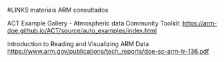 #LINKS materiais ARM consultados

ACT Example Gallery - Atmospheric data Community Toolkit:
https://arm-doe.github.io/ACT/source/auto_examples/index.html


Introduction to Reading and Visualizing ARM Data
https://www.arm.gov/publications/tech_reports/doe-sc-arm-tr-136.pdf
